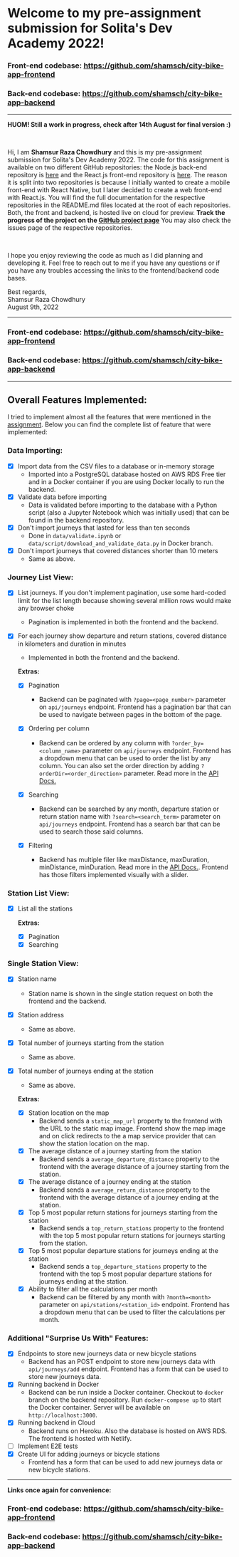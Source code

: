 # Welcome to my pre-assignment submission for Solita's Dev Academy 2022!

### Front-end codebase: https://github.com/shamsch/city-bike-app-frontend

### Back-end codebase: https://github.com/shamsch/city-bike-app-backend

<hr/>

**HUOM! Still a work in progress, check after 14th August for final version :)**

<br/>

Hi, I am **Shamsur Raza Chowdhury** and this is my pre-assignment submission for Solita's Dev Academy 2022. The code for this assignment is available on two different GitHub repositories:
the Node.js back-end repository is [here](https://github.com/shamsch/city-bike-app-backend) and the React.js front-end repository is [here](https://github.com/shamsch/city-bike-app-frontend). The reason it is split into two repositories is because I initially wanted to create a mobile front-end with React Native, but I later decided to create a web front-end with React.js. You will find the full documentation for the respective repositories in the README.md files located at the root of each repositories. Both, the front and backend, is hosted live on cloud for preview. **Track the progress of the project on the [GitHub project page](https://github.com/users/shamsch/projects/2)** You may also check the issues page of the respective repositories.

<br/>

I hope you enjoy reviewing the code as much as I did planning and developing it. Feel free to reach out to me if you have any questions or if you have any troubles accessing the links to the frontend/backend code bases.

Best regards, <br/>
Shamsur Raza Chowdhury <br/>
August 9th, 2022

<hr/>

### Front-end codebase: https://github.com/shamsch/city-bike-app-frontend

### Back-end codebase: https://github.com/shamsch/city-bike-app-backend

<hr/>

## Overall Features Implemented:

I tried to implement almost all the features that were mentioned in the [assignment](https://github.com/solita/dev-academy-2022-fall-exercise). Below you can find the complete list of feature that were implemented:

### Data Importing:

- [x] Import data from the CSV files to a database or in-memory storage
  - Imported into a PostgreSQL database hosted on AWS RDS Free tier and in a Docker container if you are using Docker locally to run the backend.
- [x] Validate data before importing
  - Data is validated before importing to the database with a Python script (also a Jupyter Notebook which was initially used) that can be found in the backend repository.
- [x] Don't import journeys that lasted for less than ten seconds
  - Done in `data/validate.ipynb` or `data/script/download_and_validate_data.py` in Docker branch.
- [x] Don't import journeys that covered distances shorter than 10 meters
  - Same as above.

### Journey List View:

- [x] List journeys. If you don't implement pagination, use some hard-coded limit for the list length because showing several million rows would make any browser choke

  - Pagination is implemented in both the frontend and the backend.

- [x] For each journey show departure and return stations, covered distance in kilometers and duration in minutes

  - Implemented in both the frontend and the backend.

  **Extras:**

  - [x] Pagination

    - Backend can be paginated with `?page=<page_number>` parameter on `api/journeys` endpoint. Frontend has a pagination bar that can be used to navigate between pages in the bottom of the page.

  - [x] Ordering per column

    - Backend can be ordered by any column with `?order_by=<column_name>` parameter on `api/journeys` endpoint. Frontend has a dropdown menu that can be used to order the list by any column. You can also set the order direction by adding `?orderDir=<order_direction>` parameter. Read more in the [API Docs.](https://github.com/shamsch/city-bike-app-backend/blob/main/README.md)

  - [x] Searching

    - Backend can be searched by any month, departure station or return station name with `?search=<search_term>` parameter on `api/journeys` endpoint. Frontend has a search bar that can be used to search those said columns.

  - [x] Filtering
    - Backend has multiple filer like maxDistance, maxDuration, minDistance, minDuration. Read more in the [API Docs.](https://github.com/shamsch/city-bike-app-backend/blob/main/README.md). Frontend has those filters implemented visually with a slider.

### Station List View:

- [x] List all the stations

  **Extras:**

  - [x] Pagination
  - [x] Searching

### Single Station View:

- [x] Station name
  - Station name is shown in the single station request on both the frontend and the backend.
- [x] Station address
  - Same as above.
- [x] Total number of journeys starting from the station
  - Same as above.
- [x] Total number of journeys ending at the station

  - Same as above.

  **Extras:**

  - [x] Station location on the map
    - Backend sends a `static_map_url` property to the frontend with the URL to the static map image. Frontend show the map image and on click redirects to the a map service provider that can show the station location on the map.
  - [x] The average distance of a journey starting from the station
    - Backend sends a `average_departure_distance` property to the frontend with the average distance of a journey starting from the station.
  - [x] The average distance of a journey ending at the station
    - Backend sends a `average_return_distance` property to the frontend with the average distance of a journey ending at the station.
  - [x] Top 5 most popular return stations for journeys starting from the station
    - Backend sends a `top_return_stations` property to the frontend with the top 5 most popular return stations for journeys starting from the station.
  - [x] Top 5 most popular departure stations for journeys ending at the station
    - Backend sends a `top_departure_stations` property to the frontend with the top 5 most popular departure stations for journeys ending at the station.
  - [x] Ability to filter all the calculations per month
    - Backend can be filtered by any month with `?month=<month>` parameter on `api/stations/<station_id>` endpoint. Frontend has a dropdown menu that can be used to filter the calculations per month.

### Additional "Surprise Us With" Features:

- [x] Endpoints to store new journeys data or new bicycle stations
  - Backend has an POST endpoint to store new journeys data with `api/journeys/add` endpoint. Frontend has a form that can be used to store new journeys data.
- [x] Running backend in Docker
  - Backend can be run inside a Docker container. Checkout to `docker` branch on the backend repository. Run `docker-compose up` to start the Docker container. Server will be available on `http://localhost:3000`.
- [x] Running backend in Cloud
  - Backend runs on Heroku. Also the database is hosted on AWS RDS. The frontend is hosted with Netlify.
- [ ] Implement E2E tests
- [x] Create UI for adding journeys or bicycle stations
  - Frontend has a form that can be used to add new journeys data or new bicycle stations.

<hr/>

**Links once again for convenience:**

### Front-end codebase: https://github.com/shamsch/city-bike-app-frontend

### Back-end codebase: https://github.com/shamsch/city-bike-app-backend
